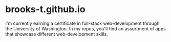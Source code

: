 # brooks-t.github.io
I'm currently earning a certificate in full-stack web-development through the University of Washington. In my repos, you'll find an assortment of apps that showcase different web-development skills.
